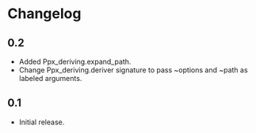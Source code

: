 Changelog
=========

0.2
---

  * Added Ppx_deriving.expand_path.
  * Change Ppx_deriving.deriver signature to pass ~options and ~path as labeled arguments.

0.1
---

  * Initial release.
